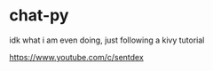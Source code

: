 # chat-py
idk what i am even doing, just following a kivy tutorial

https://www.youtube.com/c/sentdex
